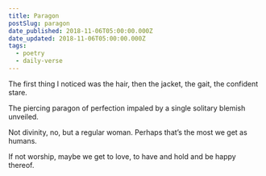 ```yaml
---
title: Paragon
postSlug: paragon
date_published: 2018-11-06T05:00:00.000Z
date_updated: 2018-11-06T05:00:00.000Z
tags:
  - poetry
  - daily-verse
---
```


The first thing I noticed was the hair,
then the jacket, the gait, the confident stare.

The piercing paragon of perfection impaled
by a single solitary blemish unveiled.

Not divinity, no, but a regular woman.
Perhaps that’s the most we get as humans.

If not worship, maybe we get to love,
to have and hold and be happy thereof.
